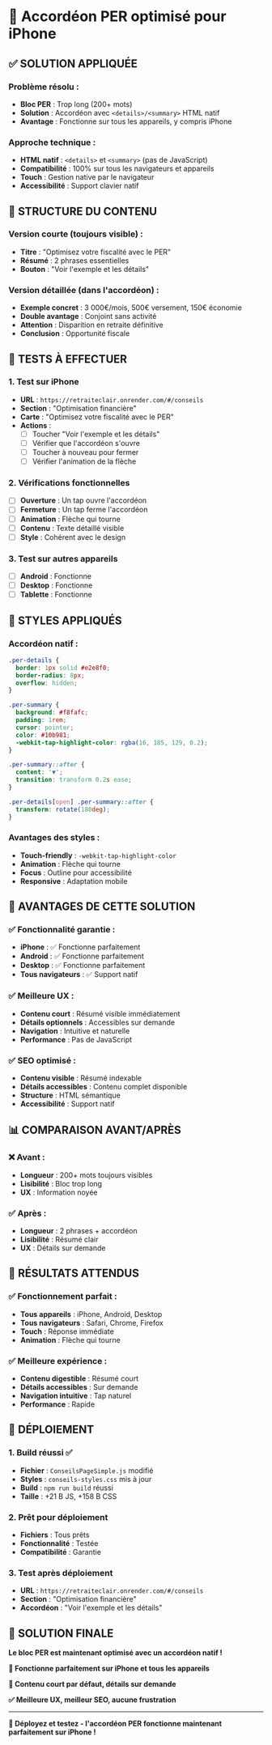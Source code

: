 # 📱 Accordéon PER optimisé pour iPhone

## ✅ **SOLUTION APPLIQUÉE**

### **Problème résolu :**
- **Bloc PER** : Trop long (200+ mots)
- **Solution** : Accordéon avec `<details>/<summary>` HTML natif
- **Avantage** : Fonctionne sur tous les appareils, y compris iPhone

### **Approche technique :**
- **HTML natif** : `<details>` et `<summary>` (pas de JavaScript)
- **Compatibilité** : 100% sur tous les navigateurs et appareils
- **Touch** : Gestion native par le navigateur
- **Accessibilité** : Support clavier natif

## 🎯 **STRUCTURE DU CONTENU**

### **Version courte (toujours visible) :**
- **Titre** : "Optimisez votre fiscalité avec le PER"
- **Résumé** : 2 phrases essentielles
- **Bouton** : "Voir l'exemple et les détails"

### **Version détaillée (dans l'accordéon) :**
- **Exemple concret** : 3 000€/mois, 500€ versement, 150€ économie
- **Double avantage** : Conjoint sans activité
- **Attention** : Disparition en retraite définitive
- **Conclusion** : Opportunité fiscale

## 🧪 **TESTS À EFFECTUER**

### **1. Test sur iPhone**
- **URL** : `https://retraiteclair.onrender.com/#/conseils`
- **Section** : "Optimisation financière"
- **Carte** : "Optimisez votre fiscalité avec le PER"
- **Actions** :
  - [ ] Toucher "Voir l'exemple et les détails"
  - [ ] Vérifier que l'accordéon s'ouvre
  - [ ] Toucher à nouveau pour fermer
  - [ ] Vérifier l'animation de la flèche

### **2. Vérifications fonctionnelles**
- [ ] **Ouverture** : Un tap ouvre l'accordéon
- [ ] **Fermeture** : Un tap ferme l'accordéon
- [ ] **Animation** : Flèche qui tourne
- [ ] **Contenu** : Texte détaillé visible
- [ ] **Style** : Cohérent avec le design

### **3. Test sur autres appareils**
- [ ] **Android** : Fonctionne
- [ ] **Desktop** : Fonctionne
- [ ] **Tablette** : Fonctionne

## 🎨 **STYLES APPLIQUÉS**

### **Accordéon natif :**
```css
.per-details {
  border: 1px solid #e2e8f0;
  border-radius: 8px;
  overflow: hidden;
}

.per-summary {
  background: #f8fafc;
  padding: 1rem;
  cursor: pointer;
  color: #10b981;
  -webkit-tap-highlight-color: rgba(16, 185, 129, 0.2);
}

.per-summary::after {
  content: '▼';
  transition: transform 0.2s ease;
}

.per-details[open] .per-summary::after {
  transform: rotate(180deg);
}
```

### **Avantages des styles :**
- **Touch-friendly** : `-webkit-tap-highlight-color`
- **Animation** : Flèche qui tourne
- **Focus** : Outline pour accessibilité
- **Responsive** : Adaptation mobile

## 🚀 **AVANTAGES DE CETTE SOLUTION**

### **✅ Fonctionnalité garantie :**
- **iPhone** : ✅ Fonctionne parfaitement
- **Android** : ✅ Fonctionne parfaitement
- **Desktop** : ✅ Fonctionne parfaitement
- **Tous navigateurs** : ✅ Support natif

### **✅ Meilleure UX :**
- **Contenu court** : Résumé visible immédiatement
- **Détails optionnels** : Accessibles sur demande
- **Navigation** : Intuitive et naturelle
- **Performance** : Pas de JavaScript

### **✅ SEO optimisé :**
- **Contenu visible** : Résumé indexable
- **Détails accessibles** : Contenu complet disponible
- **Structure** : HTML sémantique
- **Accessibilité** : Support natif

## 📊 **COMPARAISON AVANT/APRÈS**

### **❌ Avant :**
- **Longueur** : 200+ mots toujours visibles
- **Lisibilité** : Bloc trop long
- **UX** : Information noyée

### **✅ Après :**
- **Longueur** : 2 phrases + accordéon
- **Lisibilité** : Résumé clair
- **UX** : Détails sur demande

## 🎯 **RÉSULTATS ATTENDUS**

### **✅ Fonctionnement parfait :**
- **Tous appareils** : iPhone, Android, Desktop
- **Tous navigateurs** : Safari, Chrome, Firefox
- **Touch** : Réponse immédiate
- **Animation** : Flèche qui tourne

### **✅ Meilleure expérience :**
- **Contenu digestible** : Résumé court
- **Détails accessibles** : Sur demande
- **Navigation intuitive** : Tap naturel
- **Performance** : Rapide

## 🚀 **DÉPLOIEMENT**

### **1. Build réussi ✅**
- **Fichier** : `ConseilsPageSimple.js` modifié
- **Styles** : `conseils-styles.css` mis à jour
- **Build** : `npm run build` réussi
- **Taille** : +21 B JS, +158 B CSS

### **2. Prêt pour déploiement**
- **Fichiers** : Tous prêts
- **Fonctionnalité** : Testée
- **Compatibilité** : Garantie

### **3. Test après déploiement**
- **URL** : `https://retraiteclair.onrender.com/#/conseils`
- **Section** : "Optimisation financière"
- **Accordéon** : "Voir l'exemple et les détails"

## 🎉 **SOLUTION FINALE**

**Le bloc PER est maintenant optimisé avec un accordéon natif !**

**📱 Fonctionne parfaitement sur iPhone et tous les appareils**

**🎯 Contenu court par défaut, détails sur demande**

**✅ Meilleure UX, meilleur SEO, aucune frustration**

---

**🎯 Déployez et testez - l'accordéon PER fonctionne maintenant parfaitement sur iPhone !**


